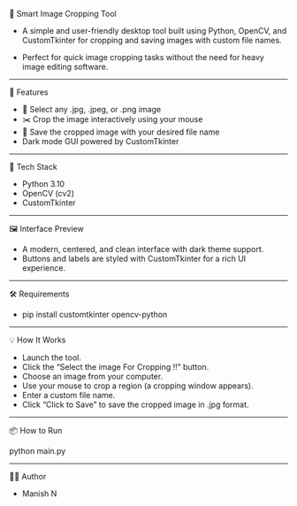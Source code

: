 🌟 Smart Image Cropping Tool 

- A simple and user-friendly desktop tool built using Python, OpenCV, and CustomTkinter for cropping and saving images with custom file names.

- Perfect for quick image cropping tasks without the need for heavy image editing software.
  
---

🚀 Features
- 📁 Select any .jpg, .jpeg, or .png image
- ✂️ Crop the image interactively using your mouse
- 💾 Save the cropped image with your desired file name
- Dark mode GUI powered by CustomTkinter

---

🧠 Tech Stack

- Python 3.10
- OpenCV (cv2)
- CustomTkinter

---

🖼️ Interface Preview
- A modern, centered, and clean interface with dark theme support.
- Buttons and labels are styled with CustomTkinter for a rich UI experience.

---

🛠 Requirements

- pip install customtkinter opencv-python

---

💡 How It Works

- Launch the tool.
- Click the “Select the image For Cropping !!” button.
- Choose an image from your computer.
- Use your mouse to crop a region (a cropping window appears).
- Enter a custom file name.
- Click “Click to Save” to save the cropped image in .jpg format.

---

📦 How to Run

python main.py

---

🧑‍💻 Author
  - Manish N

 
